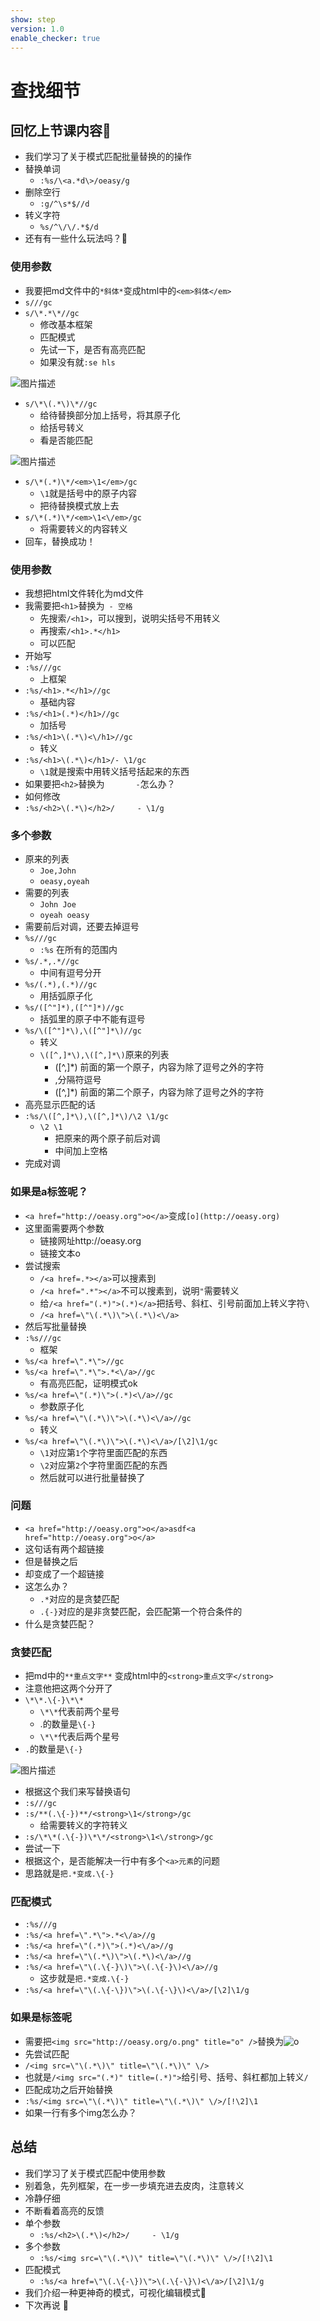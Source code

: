 ```yaml
---
show: step
version: 1.0
enable_checker: true
---
```


# 查找细节

## 回忆上节课内容🤔
- 我们学习了关于模式匹配批量替换的的操作
- 替换单词
	- `:%s/\<a.*d\>/oeasy/g`
- 删除空行
	- `:g/^\s*$//d` 
- 转义字符
	- `%s/^\/\/.*$/d`
- 还有有一些什么玩法吗？🤔


### 使用参数
- 我要把md文件中的`*斜体*`变成html中的`<em>斜体</em>`
- `s///gc`
- `s/\*.*\*//gc` 
	- 修改基本框架
	- 匹配模式
	- 先试一下，是否有高亮匹配
	- 如果没有就`:se hls`

![图片描述](https://doc.shiyanlou.com/courses/uid1190679-20210728-1627442031522)

- `s/\*\(.*\)\*//gc`
	- 给待替换部分加上括号，将其原子化
	- 给括号转义
	- 看是否能匹配

![图片描述](https://doc.shiyanlou.com/courses/uid1190679-20210728-1627442223291)


- `s/\*(.*)\*/<em>\1</em>/gc`
	- `\1`就是括号中的原子内容
	- 把待替换模式放上去
- `s/\*(.*)\*/<em>\1<\/em>/gc`
	- 将需要转义的内容转义
- 回车，替换成功！


### 使用参数

- 我想把html文件转化为md文件
- 我需要把`<h1>`替换为` - 空格`
	- 先搜索`/<h1>`，可以搜到，说明尖括号不用转义
	- 再搜索`/<h1>.*</h1>`
	- 可以匹配
- 开始写
- `:%s///gc`
	- 上框架
- `:%s/<h1>.*</h1>//gc`
	- 基础内容
- `:%s/<h1>(.*)</h1>//gc`
	- 加括号
- `:%s/<h1>\(.*\)<\/h1>//gc`
	- 转义
- `:%s/<h1>\(.*\)</h1>/- \1/gc`
	- `\1`就是搜索中用转义括号括起来的东西
- 如果要把`<h2>`替换为`		- `怎么办？
- 如何修改
- `:%s/<h2>\(.*\)</h2>/		- \1/g`

### 多个参数

- 原来的列表
	- `Joe,John`
	- `oeasy,oyeah`
- 需要的列表
	- `John Joe`
	- `oyeah oeasy`
- 需要前后对调，还要去掉逗号
- `%s///gc`
	- `:%s` 在所有的范围内
- `%s/.*,.*//gc`
	- 中间有逗号分开
- `%s/(.*),(.*)//gc`
	- 用括弧原子化
- `%s/([^"]*),([^"]*)//gc`
	- 括弧里的原子中不能有逗号
- `%s/\([^"]*\),\([^"]*\)//gc`
	- 转义
	- `\([^,]*\),\([^,]*\)`原来的列表
		- ([^,]*\) 前面的第一个原子，内容为除了逗号之外的字符
		- ,分隔符逗号
		- ([^,]*\) 前面的第二个原子，内容为除了逗号之外的字符
- 高亮显示匹配的话
- `:%s/\([^,]*\),\([^,]*\)/\2 \1/gc`
	- `\2 \1`
		- 把原来的两个原子前后对调
		- 中间加上空格
- 完成对调




### 如果是a标签呢？

- `<a href="http://oeasy.org">o</a>`变成`[o](http://oeasy.org)`
- 这里面需要两个参数
	- 链接网址http://oeasy.org
	- 链接文本o
- 尝试搜索
	- `/<a href=.*></a>`可以搜素到
	- `/<a href=".*"></a>`不可以搜素到，说明`"`需要转义
	- 给`/<a href="(.*)">(.*)</a>`把括号、斜杠、引号前面加上转义字符`\`
	- `/<a href=\"\(.*\)\">\(.*\)<\/a>`
- 然后写批量替换
- `:%s///gc`
	- 框架
- `%s/<a href=\".*\">//gc`
- `%s/<a href=\".*\">.*<\/a>//gc`
	- 有高亮匹配，证明模式ok
- `%s/<a href=\"(.*)\">(.*)<\/a>//gc`
	- 参数原子化
- `%s/<a href=\"\(.*\)\">\(.*\)<\/a>//gc`
	- 转义
- `%s/<a href=\"\(.*\)\">\(.*\)<\/a>/[\2]\1/gc`
	- `\1`对应第`1`个字符里面匹配的东西
	- `\2`对应第`2`个字符里面匹配的东西
	-  然后就可以进行批量替换了

### 问题
- `<a href="http://oeasy.org">o</a>asdf<a href="http://oeasy.org">o</a>`
- 这句话有两个超链接
- 但是替换之后
- 却变成了一个超链接
- 这怎么办？
	- `.*`对应的是贪婪匹配
	- `.{-}`对应的是非贪婪匹配，会匹配第一个符合条件的
-  什么是贪婪匹配？

### 贪婪匹配
- 把md中的`**重点文字**` 变成html中的`<strong>重点文字</strong>`
- 注意他把这两个分开了
- `\*\*.\{-}\*\*`
	- `\*\*`代表前两个星号
	- .的数量是`\{-}`
	- `\*\*`代表后两个星号
- `.`的数量是`\{-}`

![图片描述](https://doc.shiyanlou.com/courses/uid1190679-20210728-1627440416158)

- 根据这个我们来写替换语句
- `:s///gc`
- `:s/**(.\{-})**/<strong>\1</strong>/gc`
	- 给需要转义的字符转义
- `:s/\*\*(.\{-})\*\*/<strong>\1<\/strong>/gc`
- 尝试一下
- 根据这个，是否能解决一行中有多个`<a>元素`的问题
- 思路就是`把.*变成.\{-}`


### 匹配模式
- `:%s///g`
- `:%s/<a href=\".*\">.*<\/a>//g`
- `:%s/<a href=\"(.*)\">(.*)<\/a>//g`
- `:%s/<a href=\"\(.*\)\">\(.*\)<\/a>//g`
- `:%s/<a href=\"\(.\{-}\)\">\(.\{-}\)<\/a>//g`
	- 这步就是`把.*变成.\{-}`
- `:%s/<a href=\"\(.\{-\})\">\(.\{-\}\)<\/a>/[\2]\1/g`


### 如果是<img>标签呢

- 需要把`<img src="http://oeasy.org/o.png" title="o" />`替换为![o](http://oeasy.org/o.png)
- 先尝试匹配
- `/<img src=\"\(.*\)\" title=\"\(.*\)\" \/>`
- 也就是`/<img src="(.*)" title=(.*)">`给引号、括号、斜杠都加上转义`/`
- 匹配成功之后开始替换
- `:%s/<img src=\"\(.*\)\" title=\"\(.*\)\" \/>/[!\2]\1`
- 如果一行有多个img怎么办？


## 总结
- 我们学习了关于模式匹配中使用参数
- 别着急，先列框架，在一步一步填充进去皮肉，注意转义
- 冷静仔细
- 不断看着高亮的反馈
- 单个参数
	- `:%s/<h2>\(.*\)</h2>/		- \1/g`
- 多个参数
	- `:%s/<img src=\"\(.*\)\" title=\"\(.*\)\" \/>/[!\2]\1`
- 匹配模式
	- `:%s/<a href=\"\(.\{-\})\">\(.\{-\}\)<\/a>/[\2]\1/g`
- 我们介绍一种更神奇的模式，可视化编辑模式🤔
- 下次再说 👋






